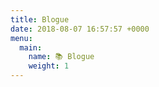 ```yaml
---
title: Blogue
date: 2018-08-07 16:57:57 +0000
menu:
  main: 
    name: 📚 Blogue
    weight: 1
---
```

